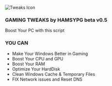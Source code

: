 ![Tweaks Icon](https://github.com/hamsypg/GAMING_TWEAKS/assets/42080384/d43c8fac-ee7d-4552-92c2-242922ea6f2d)

### GAMING TWEAKS by HAMSYPG beta v0.5
Boost Your PC with this script

### YOU CAN
- Make Your Windows Better in Gaming
- Boost Your CPU and GPU
- Boost Your RAM
- Optimize Your HardDisk
- Clean Windows Cache & Temporary Files
- FIX Network issues and Reset DNS

